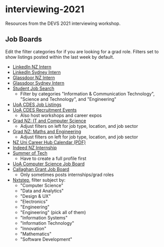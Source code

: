 # interviewing-2021
Resources from the DEVS 2021 interviewing workshop.

## Job Boards

Edit the filter categories for if you are looking for a grad role.
Filters set to show listings posted within the last week by default.

* [LinkedIn NZ Intern](https://www.linkedin.com/jobs/search/?f_TPR=r604800&geoId=105490917&keywords=intern&location=New%20Zealand&sortBy=DD)
* [LinkedIn Sydney Intern](https://www.linkedin.com/jobs/search/?currentJobId=1752890071&distance=50&f_TPR=r604800&geoId=104769905&keywords=intern&location=Sydney%2C%20New%20South%20Wales%2C%20Australia&sortBy=DD)
* [Glassdoor NZ Intern](https://www.glassdoor.co.nz/Job/auckland-intern-jobs-SRCH_IL.0,8_IC3525162_KO9,15.htm?fromAge=3&radius=31)
* [Glassdoor Sydney Intern](https://www.glassdoor.co.nz/Job/sydney-intern-jobs-SRCH_IL.0,6_IC2235932_KO7,13.htm?fromAge=3&radius=31)
* [Student Job Search](https://www.sjs.co.nz/)
  * Filter by categories "Information & Communication Technology", "Science and Technology", and "Engineering"
* [UoA CDES Job Listings](https://auckland-csm.symplicity.com/students/index.php?s=home)
* [UoA CDES Recruitment Events](https://auckland-csm.symplicity.com/students/index.php?s=event&ss=is&_ksl=1&mode=list)
  * Also host workshops and career expos 
* [Grad NZ: IT and Computer Science](https://gradnewzealand.nz/search-jobs?opportunity_types=Internship&study_field_tids=502&locations=796&locations=9692&start=0&default=1)
  * Adjust filters on left for job type, location, and job sector
* [Grad NZ: Maths and Engineering](https://gradnewzealand.nz/search-jobs?opportunity_types=Internship&study_field_tids=532&default=1&locations=796)
  * Adjust filters on left for job type, location, and job sector
* [NZ Uni Career Hub Calendar (PDF)](https://nzunicareerhub.ac.nz/Resources/Documents/2020-gr-calendar.pdf)
* [Indeed NZ Internship](https://nz.indeed.com/jobs?as_and=Internship&as_phr=&as_any=&as_not=&as_ttl=&as_cmp=&jt=all&st=&as_src=&radius=25&l=Auckland+City,+Auckland&fromage=3&limit=50&sort=date&psf=advsrch)
* [Summer of Tech](app.summeroftech.co.nz)
  * Have to create a full profile first
* [UoA Computer Science Job Board](https://www.cs.auckland.ac.nz/en/about/careers-and-opportunities-for-students.html#e25a2c434d8f4afd6f61ffaf5154cebe)
* [Callaghan Grant Job Board](https://vacancies.callaghaninnovation.govt.nz/search)
  * Only sometimes posts internships/grad roles
* [Nxtstep](https://nxtstep.co.nz/jobs), filter subject by: 
  * "Computer Science"
  * "Data and Analytics"
  * "Design & UX"
  * "Electronics"
  * "Engineering"
  * "Engineering" (pick all of them) 
  * "Information Systems"
  * "Information Technology"
  * "Innovation"
  * "Mathematics"
  * "Software Development"
